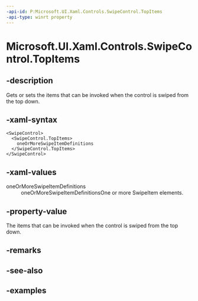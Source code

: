 ```yaml
---
-api-id: P:Microsoft.UI.Xaml.Controls.SwipeControl.TopItems
-api-type: winrt property
---
```


<!-- Property syntax.
public SwipeItems TopItems { get;  set; }
-->

# Microsoft.UI.Xaml.Controls.SwipeControl.TopItems

## -description

Gets or sets the items that can be invoked when the control is swiped from the top down.

## -xaml-syntax

```xaml
<SwipeControl>
  <SwipeControl.TopItems>
    oneOrMoreSwipeItemDefinitions
  </SwipeControl.TopItems>
</SwipeControl>
```

## -xaml-values

<dl><dt>oneOrMoreSwipeItemDefinitions</dt><dd>oneOrMoreSwipeItemDefinitionsOne or more SwipeItem elements.</dd>
</dl>

## -property-value

The items that can be invoked when the control is swiped from the top down.

## -remarks

## -see-also

## -examples

